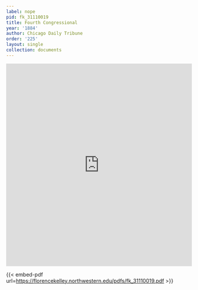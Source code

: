 ```yaml
---
label: nope
pid: fk_31110019
title: Fourth Congressional
year: '1884'
author: Chicago Daily Tribune
order: '225'
layout: single
collection: documents
---
```

<iframe src="https://northwestern.app.box.com/embed/s/iloaf9e7w811ag1qwrpnnto5xopfj4ry?sortColumn=date&view=list" width="100%" height="550" frameborder="0" allowfullscreen webkitallowfullscreen msallowfullscreen></iframe>


{{< embed-pdf url=https://florencekelley.northwestern.edu/pdfs/fk_31110019.pdf >}}